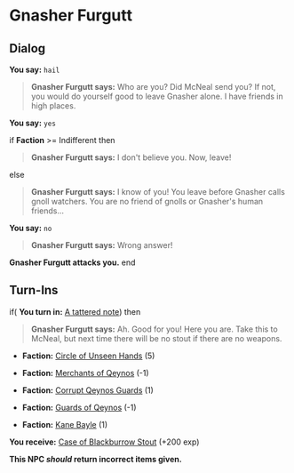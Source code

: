 # Gnasher Furgutt
## Dialog

**You say:** `hail`



>**Gnasher Furgutt says:** Who are you? Did McNeal send you? If not, you would do yourself good to leave Gnasher alone. I have friends in high places.

**You say:** `yes`



if **Faction** >= Indifferent then



>**Gnasher Furgutt says:** I don't believe you.  Now, leave!



else



>**Gnasher Furgutt says:** I know of you! You leave before Gnasher calls gnoll watchers. You are no friend of gnolls or Gnasher's human friends...


**You say:** `no`



>**Gnasher Furgutt says:** Wrong answer!


**Gnasher Furgutt attacks you.**
end

## Turn-Ins




if( **You turn in:** [A tattered note](/item/18800)) then


>**Gnasher Furgutt says:** Ah. Good for you! Here you are. Take this to McNeal, but next time there will be no stout if there are no weapons.


* __Faction:__ [Circle of Unseen Hands](/faction/223) (5)


* __Faction:__ [Merchants of Qeynos](/faction/291) (-1)


* __Faction:__ [Corrupt Qeynos Guards](/faction/230) (1)


* __Faction:__ [Guards of Qeynos](/faction/262) (-1)


* __Faction:__ [Kane Bayle](/faction/273) (1)


 **You receive:**  [Case of Blackburrow Stout](/item/13131) (+200 exp)

**This NPC *should* return incorrect items given.**
